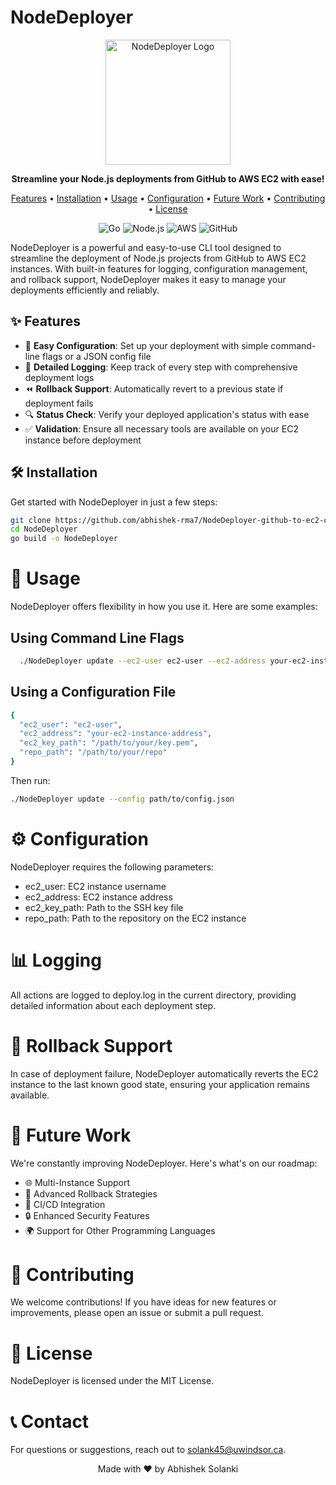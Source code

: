 # NodeDeployer

<p align="center">
  <img src="https://i.ibb.co/PzhMsdt/Screenshot-2024-08-04-at-6-43-58-PM.png" alt="NodeDeployer Logo" width="200" style="object-fit: contain">
</p>

<p align="center">
  <strong>Streamline your Node.js deployments from GitHub to AWS EC2 with ease!</strong>
</p>

<p align="center">
  <a href="#features">Features</a> •
  <a href="#installation">Installation</a> •
  <a href="#usage">Usage</a> •
  <a href="#configuration">Configuration</a> •
  <a href="#future-work">Future Work</a> •
  <a href="#contributing">Contributing</a> •
  <a href="#license">License</a>
</p>

<p align="center">
  <img src="https://img.shields.io/badge/Go-00ADD8?style=for-the-badge&logo=go&logoColor=white" alt="Go">
  <img src="https://img.shields.io/badge/Node.js-339933?style=for-the-badge&logo=nodedotjs&logoColor=white" alt="Node.js">
  <img src="https://img.shields.io/badge/Amazon_AWS-FF9900?style=for-the-badge&logo=amazonaws&logoColor=white" alt="AWS">
  <img src="https://img.shields.io/badge/GitHub-100000?style=for-the-badge&logo=github&logoColor=white" alt="GitHub">
</p>

NodeDeployer is a powerful and easy-to-use CLI tool designed to streamline the deployment of Node.js projects from GitHub to AWS EC2 instances. With built-in features for logging, configuration management, and rollback support, NodeDeployer makes it easy to manage your deployments efficiently and reliably.

## ✨ Features

- 🚀 **Easy Configuration**: Set up your deployment with simple command-line flags or a JSON config file
- 📝 **Detailed Logging**: Keep track of every step with comprehensive deployment logs
- ⏪ **Rollback Support**: Automatically revert to a previous state if deployment fails
- 🔍 **Status Check**: Verify your deployed application's status with ease
- ✅ **Validation**: Ensure all necessary tools are available on your EC2 instance before deployment

## 🛠️ Installation

Get started with NodeDeployer in just a few steps:

```sh
git clone https://github.com/abhishek-rma7/NodeDeployer-github-to-ec2-cli-tool.git
cd NodeDeployer
go build -o NodeDeployer
```

# 🚀 Usage
NodeDeployer offers flexibility in how you use it. Here are some examples:
## Using Command Line Flags
```sh
  ./NodeDeployer update --ec2-user ec2-user --ec2-address your-ec2-instance-address --ec2-key-path /path/to/your/key.pem --repo-path /path/to/your/repo
```
## Using a Configuration File
```sh
{
  "ec2_user": "ec2-user",
  "ec2_address": "your-ec2-instance-address",
  "ec2_key_path": "/path/to/your/key.pem",
  "repo_path": "/path/to/your/repo"
}
```
Then run:

``` sh
./NodeDeployer update --config path/to/config.json
```
# ⚙️ Configuration
NodeDeployer requires the following parameters:

- ec2_user: EC2 instance username
- ec2_address: EC2 instance address
- ec2_key_path: Path to the SSH key file
- repo_path: Path to the repository on the EC2 instance

# 📊 Logging
All actions are logged to deploy.log in the current directory, providing detailed information about each deployment step.

# 🔄 Rollback Support
In case of deployment failure, NodeDeployer automatically reverts the EC2 instance to the last known good state, ensuring your application remains available.

# 🚧 Future Work

We're constantly improving NodeDeployer. Here's what's on our roadmap:

- 🌐 Multi-Instance Support
- 🔁 Advanced Rollback Strategies
- 🔗 CI/CD Integration
- 🔒 Enhanced Security Features
- 🌍 Support for Other Programming Languages

# 🤝 Contributing
We welcome contributions! If you have ideas for new features or improvements, please open an issue or submit a pull request.

# 📄 License
NodeDeployer is licensed under the MIT License.

# 📞 Contact

For questions or suggestions, reach out to solank45@uwindsor.ca.
<p align="center">
  Made with ❤️ by Abhishek Solanki
</p>
